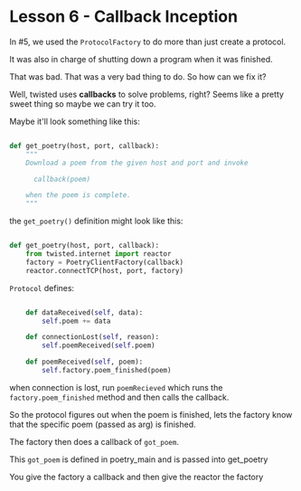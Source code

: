 # Lesson 6 - Callback Inception

In #5, we used the `ProtocolFactory` to do more than just create a protocol.

It was also in charge of shutting down a program when it was finished.

That was bad. That was a very bad thing to do. So how can we fix it?

Well, twisted uses **callbacks** to solve problems, right? Seems like a pretty sweet thing so maybe we can try it too.

Maybe it'll look something like this:

```python

def get_poetry(host, port, callback):
    """
    Download a poem from the given host and port and invoke

      callback(poem)

    when the poem is complete.
    """

```

the `get_poetry()` definition might look like this:

```python

def get_poetry(host, port, callback):
    from twisted.internet import reactor
    factory = PoetryClientFactory(callback)
    reactor.connectTCP(host, port, factory)

```

`Protocol` defines:

```python

    def dataReceived(self, data):
        self.poem += data

    def connectionLost(self, reason):
        self.poemReceived(self.poem)

    def poemReceived(self, poem):
        self.factory.poem_finished(poem)


```

when connection is lost, run `poemRecieved` which runs the `factory.poem_finished` method and then calls the callback.

So the protocol figures out when the poem is finished, lets the factory know that the specific poem (passed as arg) is finished.

The factory then does a callback of `got_poem`.

This `got_poem` is defined in poetry_main and is passed into get_poetry 

You give the factory a callback and then give the reactor the factory
